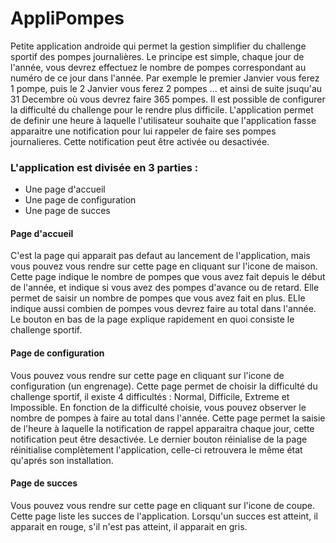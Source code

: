 [//]: # (![Diagramme de classe]https://github.com/clementor5/chateauHante/blob/main/img/diagramme.png avec parentheses apres ])

# AppliPompes

Petite application androide qui permet la gestion simplifier du challenge sportif des pompes journalières.
Le principe est simple, chaque jour de l'année, vous devrez effectuez le nombre de pompes correspondant au numéro de ce jour dans l'année.
Par exemple le premier Janvier vous ferez 1 pompe, puis le 2 Janvier vous ferez 2 pompes ... et ainsi de suite jsuqu'au 31 Decembre où vous devrez faire 365 pompes.
Il est possible de configurer la difficulté du challenge pour le rendre plus difficile.
L'application permet de definir une heure à laquelle l'utilisateur souhaite que l'application fasse apparaitre une notification pour lui rappeler de faire ses pompes journalieres.
Cette notification peut être activée ou desactivée.

### L'application est divisée en 3 parties :
- Une page d'accueil
- Une page de configuration
- Une page de succes

#### Page d'accueil
C'est la page qui apparait pas defaut au lancement de l'application, mais vous pouvez vous rendre sur cette page en cliquant sur l'icone de maison.
Cette page indique le nombre de pompes que vous avez fait depuis le début de l'année, et indique si vous avez des pompes d'avance ou de retard.
Elle permet de saisir un nombre de pompes que vous avez fait en plus.
ELle indique aussi combien de pompes vous devrez faire au total dans l'année.
Le bouton en bas de la page explique rapidement en quoi consiste le challenge sportif.

#### Page de configuration
Vous pouvez vous rendre sur cette page en cliquant sur l'icone de configuration (un engrenage).
Cette page permet de choisir la difficulté du challenge sportif, il existe 4 difficultés : Normal, Difficile, Extreme et Impossible.
En fonction de la difficulté choisie, vous pouvez observer le nombre de pompes à faire au total dans l'année.
Cette page permet la saisie de l'heure à laquelle la notification de rappel apparaitra chaque jour, cette notification peut être desactivée.
Le dernier bouton réinialise de la page réinitialise complètement l'application, celle-ci retrouvera le même état qu'aprés son installation.

#### Page de succes
Vous pouvez vous rendre sur cette page en cliquant sur l'icone de coupe.
Cette page liste les succes de l'application.
Lorsqu'un succes est atteint, il apparait en rouge, s'il n'est pas atteint, il apparait en gris.
